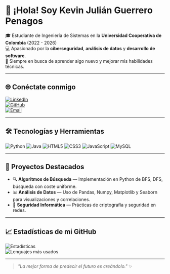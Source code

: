 # 👋 ¡Hola! Soy Kevin Julián Guerrero Penagos  

🎓 Estudiante de Ingeniería de Sistemas en la **Universidad Cooperativa de Colombia** (2022 - 2026)  
💻 Apasionado por la **ciberseguridad**, **análisis de datos** y **desarrollo de software**.  
🚀 Siempre en busca de aprender algo nuevo y mejorar mis habilidades técnicas.  

---

## 🌐 Conéctate conmigo  
[![LinkedIn](https://img.shields.io/badge/LinkedIn-Kevin%20Guerrero-blue?logo=linkedin)](https://www.linkedin.com/in/kevin-julian-guerrero-penagos-013b522b2/)  
[![GitHub](https://img.shields.io/badge/GitHub-Asnarck7-black?logo=github)](https://github.com/Asnarck7)  
[![Email](https://img.shields.io/badge/Email-kevinjulianguerrero7%40gmail.com-red?logo=gmail)](mailto:kevinjulianguerrero7@gmail.com)  

---

## 🛠️ Tecnologías y Herramientas  
![Python](https://img.shields.io/badge/Python-3776AB?style=flat&logo=python&logoColor=white)
![Java](https://img.shields.io/badge/Java-007396?style=flat&logo=java&logoColor=white)
![HTML5](https://img.shields.io/badge/HTML5-E34F26?style=flat&logo=html5&logoColor=white)
![CSS3](https://img.shields.io/badge/CSS3-1572B6?style=flat&logo=css3&logoColor=white)
![JavaScript](https://img.shields.io/badge/JavaScript-F7DF1E?style=flat&logo=javascript&logoColor=black)
![MySQL](https://img.shields.io/badge/MySQL-4479A1?style=flat&logo=mysql&logoColor=white)

---

## 📌 Proyectos Destacados  
- 🔍 **Algoritmos de Búsqueda** — Implementación en Python de BFS, DFS, búsqueda con coste uniforme.  
- 📊 **Análisis de Datos** — Uso de Pandas, Numpy, Matplotlib y Seaborn para visualizaciones y correlaciones.  
- 🔐 **Seguridad Informática** — Prácticas de criptografía y seguridad en redes.  

---

## 📈 Estadísticas de mi GitHub  
![Estadísticas](https://github-readme-stats.vercel.app/api?username=Asnarck7&show_icons=true&theme=tokyonight)  
![Lenguajes más usados](https://github-readme-stats.vercel.app/api/top-langs/?username=Asnarck7&layout=compact&theme=tokyonight)  

---

> _"La mejor forma de predecir el futuro es creándolo."_ ✨
